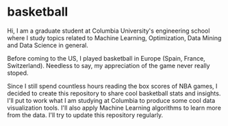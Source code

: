 # basketball

Hi, I am a graduate student at Columbia University's engineering school where I study topics related to Machine Learning, Optimization, Data Mining and Data Science in general.  

Before coming to the US, I played basketball in Europe (Spain, France, Switzerland). Needless to say, my appreciation of the game never really stoped. 

Since I still spend countless hours reading the box scores of NBA games, I decided to create this repository to share cool basketball stats and insights. I'll put to work what I am studying at Columbia to produce some cool data visualization tools. I'll also apply Machine Learning algorithms to learn more from the data. I'll try to update this repository regularly. 
